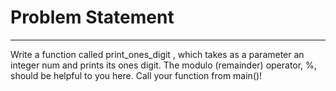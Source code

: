 # Problem Statement
---------------------------
Write a function called print_ones_digit , which takes as a parameter an integer num and prints its ones digit. The modulo (remainder) operator, %, should be helpful to you here. Call your function from main()!